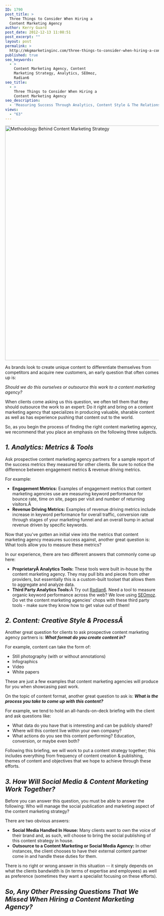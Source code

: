 ```yaml
---
ID: 1790
post_title: >
  Three Things to Consider When Hiring a
  Content Marketing Agency
author: Kerry Guard
post_date: 2012-12-13 11:08:51
post_excerpt: ""
layout: post
permalink: >
  http://mkgmarketinginc.com/three-things-to-consider-when-hiring-a-content-marketing-agency/
published: true
seo_keywords:
  - >
    Content Marketing Agency, Content
    Marketing Strategy, Analytics, SEOmoz,
    Radian6
seo_title:
  - >
    Three Things to Consider When Hiring a
    Content Marketing Agency
seo_description:
  - 'Measuring Success Through Analytics, Content Style & The Relationship Between How Social Media and Content Marketing Work Together.'
views:
  - "63"
---
```

<img class="alignleft size-full wp-image-1933" alt="Methodology Behind Content Marketing Strategy" src="http://mkgmediagroup.com/wp-content/uploads/2012/12/Content-Marketing-Agency-Philosophy.png" width="1024" height="768" />

As brands look to create unique content to differentiate themselves from competitors and acquire new customers, an early question that often comes up is:

<em>Should we do this ourselves or outsource this work to a content marketing agency?</em>

When clients come asking us this question, we often tell them that they should outsource the work to an expert: Do it right and bring on a content marketing agency that specializes in producing valuable, sharable content as well as has experience pushing that content out to the world.

So, as you begin the process of finding the right content marketing agency, we recommend that you place an emphasis on the following three subjects.
<h2><em>1. Analytics: Metrics &amp; Tools</em></h2>
Ask prospective content marketing agency partners for a sample report of the success metrics they measured for other clients. Be sure to notice the difference between engagement metrics &amp; revenue driving metrics.

For example:
<ul>
	<li><span style="line-height: 13.981481552124023px;" data-mce-mark="1"><strong>Engagement Metrics:</strong> Examples of engagement metrics that content marketing agencies use are measuring keyword performance for bounce rate, time on site, pages per visit and number of returning visitors.Â </span></li>
	<li><strong>Revenue Driving Metrics:</strong> Examples of revenue driving metrics include increase in keyword performance for overall traffic, conversion rate through stages of your marketing funnel and an overall bump in actual revenue driven by specific keywords.</li>
</ul>
Now that you've gotten an initial view into the metrics that content marketing agency measures success against, another great question is: What tools allow you to measure these metrics?

In our experience, there are two different answers that commonly come up here:
<ul>
	<li><strong>ProprietaryÂ Analytics Tools:</strong> These tools were built in-house by the content marketing agency. They may pull bits and pieces from other providers, but essentially this is a custom-built toolset that allows them to aggregate and analyze data.</li>
	<li><strong>Third Party Analytics Tools:</strong>Â Try out <a href="http://radian6.com" target="_blank">Radian6</a>. Need a tool to measure organic keyword performance across the web? We love using <a href="http://seomoz.com" target="_blank">SEOmoz</a>. Do vet the content marketing agencies' chops with these third party tools - make sure they know how to get value out of them!</li>
</ul>
<h2><em>2. Content: Creative Style &amp; ProcessÂ </em></h2>
Another great question for clients to ask prospective content marketing agency partners is: <strong><em>What format do you create content in?</em></strong>

For example, content can take the form of:
<ul>
	<li>Still photography (with or without annotations)</li>
	<li>Infographics</li>
	<li>Video</li>
	<li>White papers</li>
</ul>
These are just a few examples that content marketing agencies will produce for you when showcasing past work.

On the topic of content format, another great question to ask is: <em><strong>What is the process you take to come up with this content?</strong></em>

For example, we tend to hold an all-hands-on-deck briefing with the client and ask questions like:
<ul>
	<li>What data do you have that is interesting and can be publicly shared?</li>
	<li>Where will this content live within your own company?</li>
	<li>What actions do you see this content performing? Education, conversion, or maybe even both?</li>
</ul>
Following this briefing, we will work to put a content strategy together; this includes everything from frequency of content creation &amp; publishing, themes of content and objectives that we hope to achieve through these efforts.
<h2><em>3. How Will Social Media &amp; Content Marketing Work Together?</em></h2>
Before you can answer this question, you must be able to answer the following: Who will manage the social publication and marketing aspect of the content marketing strategy?

There are two obvious answers:
<ul>
	<li><strong>Social Media Handled In House:</strong> Many clients want to own the voice of their brand and, as such, will choose to bring the social publishing of this content strategy in house.</li>
	<li><strong>Outsource to a Content Marketing or Social Media Agency:</strong> In other instances, the client chooses to have their external content partner come in and handle these duties for them.</li>
</ul>
There is no right or wrong answer in this situation -- it simply depends on what the clients bandwidth is (in terms of expertise and employees) as well as preference (sometimes they want a specialist focusing on these efforts).
<h2><em>So, Any Other Pressing Questions That We Missed When Hiring a Content Marketing Agency?</em></h2>